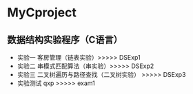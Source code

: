 # MyCproject
## 数据结构实验程序（C语言）
- 实验一 客房管理（链表实验）>>>>> DSExp1
- 实验二 串模式匹配算法（串实验）>>>>> DSExp2
- 实验三 二叉树遍历与路径查找（二叉树实验） >>>>> DSExp3
- 实验测试 qxp >>>>> exam1
